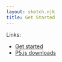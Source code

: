 ```yaml
---
layout: sketch.njk
title: Get Started
---
```


<div id=sketch></div>

<div id=code></div>

Links:
- [Get started](https://p5js.org/get-started/)
- [P5.js downloads](https://p5js.org/download/)

<script>
new p5(s => {
  s.setup = function() {
    s.createCanvas(400, 400);
  }

  s.draw = function() {
    s.background(140, 150, 230);
    s.ellipse(200, 100, 100, 100);
  }
}, document.getElementById('sketch'))
</script>
